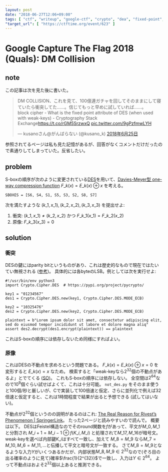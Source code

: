 ```yaml
---
layout: post
date: "2018-06-27T12:06+09:00"
tags: [ "ctf", "writeup", "google-ctf", "crypto", "dea", "fixed-point", "weak-key", "davies-meyer", "one-way-compression-function" ]
"target_url": [ "https://ctftime.org/event/623" ]
---
```


# Google Capture The Flag 2018 (Quals): DM Collision

## note

この記事は次を見た後に書いた。

<blockquote class="twitter-tweet" data-conversation="none" data-lang="ja"><p lang="ja" dir="ltr">DM COLLISION、これを見て、100億連ガチャを回してそのままにして寝ていたら衝突してた……。信じてもっと早めに試していれば……。<br>block cipher - What is the fixed point attribute of DES (when used with weak-keys) - Cryptography Stack Exchange<a href="https://t.co/rGM5SrzwxQ">https://t.co/rGM5SrzwxQ</a> <a href="https://t.co/9gPzfmwLYH">pic.twitter.com/9gPzfmwLYH</a></p>&mdash; kusanoさん@がんばらない (@kusano_k) <a href="https://twitter.com/kusano_k/status/1011120618228539392?ref_src=twsrc%5Etfw">2018年6月25日</a></blockquote>
<script async src="https://platform.twitter.com/widgets.js" charset="utf-8"></script>

参照されてるページは私も見た記憶があるが、回答がなくコメントだけだったので素通りしてしまっていた。反省したい。

## problem

S-boxの順序が次のように変更されている[DES](https://web.archive.org/web/20160226035739/http://ruffnex.oc.to/kenji/xrea/des.txt)を用いて、[Davies-Meyer型 one-way compression function](https://en.wikipedia.org/wiki/One-way_compression_function#Davies%E2%80%93Meyer) $F\_k(x) = E\_k(x) \oplus x$ を考える。

```
SBOXES = [S6, S4, S1, S5, S3, S2, S8, S7]
```

次を満たすような $(k\_1, x\_1), (k\_2, x\_2), (k\_3, x\_3)$ を提出せよ:

1.  衝突: $(k\_1, x\_1) \ne (k\_2, x\_2)$ かつ $F\_{k\_1}(x\_1) = F\_{k\_2}(x\_2)$
2.  原像: $F\_{k\_3}(x\_3) = 0$

## solution

### 衝突

DESの鍵にはparity bitというものがあり、これは歴史的なもので現在ではたいてい無視される ([参考](https://crypto.stackexchange.com/questions/34199/purpose-of-des-parity-bits))。
具体的には各byteのLSB。例としては次を実行せよ:

```
#!/usr/bin/env python3
import Crypto.Cipher.DES  # https://pypi.org/project/pycrypto/

key1 = "01234567"
des1 = Crypto.Cipher.DES.new(key1, Crypto.Cipher.DES.MODE_ECB)

key2 = "10325476"
des2 = Crypto.Cipher.DES.new(key2, Crypto.Cipher.DES.MODE_ECB)

plaintext = b"Lorem ipsum dolor sit amet, consectetur adipiscing elit, sed do eiusmod tempor incididunt ut labore et dolore magna aliq"
assert des2.decrypt(des1.encrypt(plaintext)) == plaintext
```

これはS-boxの順序には依存しないため同様にすればよい。

### 原像

これはDESの不動点を求めろという問題である。
$F\_k(x) = E\_k(x) \oplus x = 0$ を変形すると $E\_k(x) = x$ なため。
検索すると「weak-keyなら$2^{32}$個の不動点があるよ」とでてくる ([SO](https://crypto.stackexchange.com/questions/20896/what-is-the-fixed-point-attribute-of-des-when-used-with-weak-keys))。
これもS-boxの順序には依存しない。
全空間は$2^{64}$なので$10^9$個ぐらい試せばよくて、これは十分可能。
`not_des.py` をそのまま使うと$100$個/秒と厳しいが、Cで実装して$100$倍速と仮定、さらに並列化で例えば$32$倍速と仮定すると、これは$1$時間程度で結果が出ると予想できる (試してはいない)。

不動点が$2^{32}$個というのの説明があるのはこれ: [The Real Reason for Rivest’s Phenomenon | SpringerLink](https://link.springer.com/chapter/10.1007%2F3-540-39799-X_42)。
たった$2$ページと読みやすいので読んで。
概要は以下。
DESはFeistel構造なのでそのround関数を$f$があって、平文が$M\_0, M\_1$と分割され $M\_{i+1} = M\_{i-1} \oplus f(K\_i, M\_i)$ と処理されて$M\_{17}, M\_{16}$が暗号文。
weak-keyを選べば内部鍵$K\_i$はすべて一致し、加えて $M\_8 = M\_9$ なら$M\_7 = M\_{10}, M\_6 = M\_{11}, \dots$と伝播して平文と暗号文が一致する。
さて$M\_8 = M\_9$となるような入力$Y$がいくつあるかだが、内部状態$M\_8, M\_9 \in 2^{32}$なので(ぞろ目の出る確率のように見て)確率$\frac{1}{2^{32}}$で一致し、入力は$Y \in 2^{64}$。
よって不動点はおよそ$2^{32}$個以上あると推測できる。
